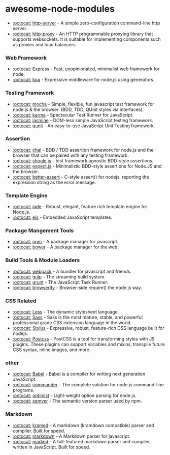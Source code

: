 # awesome-node-modules

- [:octocat:](https://github.com/indexzero/http-server) [http-server](https://www.npmjs.com/package/http-server) - A simple zero-configuration command-line http server.
- [:octocat:](https://github.com/nodejitsu/node-http-proxy) [http-proxy](https://www.npmjs.com/package/http-proxy) - An HTTP programmable proxying library that supports websockets. It is suitable for implementing components such as proxies and load balancers.

### Web Framework
- [:octocat:](https://github.com/strongloop/express) [Express](http://expressjs.com/) - Fast, unopinionated, minimalist web framework for node.
- [:octocat:](https://github.com/koajs/koa) [koa](http://koajs.com/) - Expressive middleware for node.js using generators.

### Testing Framework

- [:octocat:](https://github.com/mochajs/mocha) [mocha](http://mochajs.org/) - Simple, flexible, fun javascript test framework for node.js & the browser. (BDD, TDD, QUnit styles via interfaces).
- [:octocat:](https://github.com/karma-runner/karma) [karma](http://karma-runner.github.io/0.13/index.html) - Spectacular Test Runner for JavaScript.
- [:octocat:](https://github.com/jasmine/jasmine) [jasmine](http://jasmine.github.io/) - DOM-less simple JavaScript testing framework.
- [:octocat:](https://github.com/jquery/qunit) [qunit](http://qunitjs.com/) - An easy-to-use JavaScript Unit Testing framework.

### Assertion

- [:octocat:](https://github.com/chaijs/chai) [chai](https://www.npmjs.com/package/chai) - BDD / TDD assertion framework for node.js and the browser that can be paired with any testing framework.
- [:octocat:](https://github.com/shouldjs/should.js) [shoule.js](https://www.npmjs.com/package/should) - test framework agnostic BDD-style assertions.
- [:octocat:](https://github.com/Automattic/expect.js) [expect.js](https://www.npmjs.com/package/expect.js) - Minimalistic BDD-style assertions for Node.JS and the browser.
- [:octocat:](https://github.com/tj/better-assert) [better-assert](https://www.npmjs.com/package/better-assert) - C-style assert() for nodejs, reporting the expression string as the error message.

### Template Engine

- [:octocat:](https://github.com/jadejs/jade) [jade](http://jade-lang.com/) - Robust, elegant, feature rich template engine for Node.js.
- [:octocat:](https://github.com/mde/ejs) [ejs](http://ejs.co/) - Embedded JavaScript templates.

### Package Mangement Tools

- [:octocat:](https://github.com/npm/npm) [npm](https://www.npmjs.com/) - A package manager for javascript.
- [:octocat:](https://github.com/bower/bower) [bower](http://bower.io/) - A package manager for the web.

### Build Tools & Module Loaders

- [:octocat:](https://github.com/webpack/webpack) [webpack](https://webpack.github.io/) - A bundler for javascript and friends.
- [:octocat:](https://github.com/gulpjs/gulp) [gulp](http://gulpjs.com/) - The streaming build system.
- [:octocat:](https://github.com/gruntjs/grunt) [grunt](http://gruntjs.com/) - The JavaScript Task Runner.
- [:octocat:](https://github.com/substack/node-browserify) [browserify](http://browserify.org/) - Browser-side require() the node.js way.

### CSS Related

- [:octocat:](https://github.com/less/less.js) [Less](http://lesscss.org/) - The dynamic stylesheet language.
- [:octocat:](https://github.com/sass/node-sass) [Sass](http://sass-lang.com/) - Sass is the most mature, stable, and powerful professional grade CSS extension language in the world.
- [:octocat:](https://github.com/stylus/stylus) [Stylus](http://learnboost.github.com/stylus/) - Expressive, robust, feature-rich CSS language built for nodejs.
- [:octocat:](https://github.com/postcss/postcss) [Postcss](https://www.npmjs.com/package/postcss) - PostCSS is a tool for transforming styles with JS plugins. These plugins can support variables and mixins, transpile future CSS syntax, inline images, and more.

### other

- [:octocat:](https://github.com/babel/babel) [Babel](https://babeljs.io/) - Babel is a compiler for writing next generation JavaScript.
- [:octocat:](https://github.com/tj/commander.js) [commander](https://www.npmjs.com/package/commander) - The complete solution for node.js command-line programs.
- [:octocat:](https://github.com/substack/node-optimist) [optimist](https://www.npmjs.com/package/optimist) - Light-weight option parsing for node.js.
- [:octocat:](https://github.com/npm/node-semver) [semver](https://www.npmjs.com/package/semver) - The semantic version parser used by npm.

### Markdown

- [:octocat:](https://github.com/GitbookIO/kramed) [kramed](https://www.npmjs.com/package/kramed) - A markdown (kramdown compatible) parser and compiler. Built for speed.
- [:octocat:](https://github.com/evilstreak/markdown-js) [markdown](https://www.npmjs.com/package/markdown) - A Markdown parser for javascript.
- [:octocat:](https://github.com/chjj/marked) [marked](https://www.npmjs.com/package/marked) - A full-featured markdown parser and compiler, written in JavaScript. Built for speed.